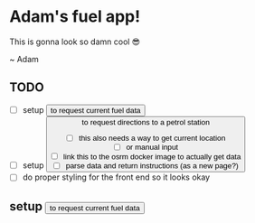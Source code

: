 # Adam's fuel app!

This is gonna look so damn cool 😎

~ Adam

## TODO

- [ ] setup <button> to request current fuel data
- [ ] setup <button> to request directions to a petrol station
  - [ ] this also needs a way to get current location
  - [ ] or manual input
  - [ ] link this to the osrm docker image to actually get data
  - [ ] parse data and return instructions (as a new page?)
- [ ] do proper styling for the front end so it looks okay

## setup <button> to request current fuel data



